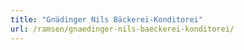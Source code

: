 ```yaml
---
title: "Gnädinger Nils Bäckerei-Konditorei"
url: /ramsen/gnaedinger-nils-baeckerei-konditorei/
---
```

